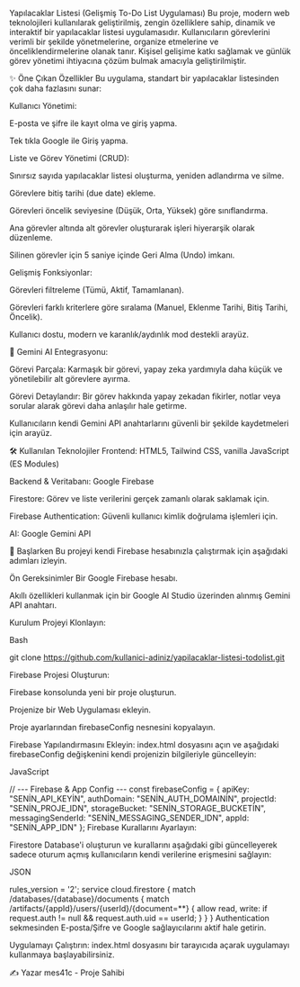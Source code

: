 Yapılacaklar Listesi (Gelişmiş To-Do List Uygulaması)
Bu proje, modern web teknolojileri kullanılarak geliştirilmiş, zengin özelliklere sahip, dinamik ve interaktif bir yapılacaklar listesi uygulamasıdır. Kullanıcıların görevlerini verimli bir şekilde yönetmelerine, organize etmelerine ve önceliklendirmelerine olanak tanır. Kişisel gelişime katkı sağlamak ve günlük görev yönetimi ihtiyacına çözüm bulmak amacıyla geliştirilmiştir.

✨ Öne Çıkan Özellikler
Bu uygulama, standart bir yapılacaklar listesinden çok daha fazlasını sunar:

Kullanıcı Yönetimi:

E-posta ve şifre ile kayıt olma ve giriş yapma.

Tek tıkla Google ile Giriş yapma.

Liste ve Görev Yönetimi (CRUD):

Sınırsız sayıda yapılacaklar listesi oluşturma, yeniden adlandırma ve silme.

Görevlere bitiş tarihi (due date) ekleme.

Görevleri öncelik seviyesine (Düşük, Orta, Yüksek) göre sınıflandırma.

Ana görevler altında alt görevler oluşturarak işleri hiyerarşik olarak düzenleme.

Silinen görevler için 5 saniye içinde Geri Alma (Undo) imkanı.

Gelişmiş Fonksiyonlar:

Görevleri filtreleme (Tümü, Aktif, Tamamlanan).

Görevleri farklı kriterlere göre sıralama (Manuel, Eklenme Tarihi, Bitiş Tarihi, Öncelik).

Kullanıcı dostu, modern ve karanlık/aydınlık mod destekli arayüz.

🤖 Gemini AI Entegrasyonu:

Görevi Parçala: Karmaşık bir görevi, yapay zeka yardımıyla daha küçük ve yönetilebilir alt görevlere ayırma.

Görevi Detaylandır: Bir görev hakkında yapay zekadan fikirler, notlar veya sorular alarak görevi daha anlaşılır hale getirme.

Kullanıcıların kendi Gemini API anahtarlarını güvenli bir şekilde kaydetmeleri için arayüz.

🛠️ Kullanılan Teknolojiler
Frontend: HTML5, Tailwind CSS, vanilla JavaScript (ES Modules)

Backend & Veritabanı: Google Firebase

Firestore: Görev ve liste verilerini gerçek zamanlı olarak saklamak için.

Firebase Authentication: Güvenli kullanıcı kimlik doğrulama işlemleri için.

AI: Google Gemini API

🚀 Başlarken
Bu projeyi kendi Firebase hesabınızla çalıştırmak için aşağıdaki adımları izleyin.

Ön Gereksinimler
Bir Google Firebase hesabı.

Akıllı özellikleri kullanmak için bir Google AI Studio üzerinden alınmış Gemini API anahtarı.

Kurulum
Projeyi Klonlayın:

Bash

git clone https://github.com/kullanici-adiniz/yapilacaklar-listesi-todolist.git

Firebase Projesi Oluşturun:

Firebase konsolunda yeni bir proje oluşturun.

Projenize bir Web Uygulaması ekleyin.

Proje ayarlarından firebaseConfig nesnesini kopyalayın.

Firebase Yapılandırmasını Ekleyin:
index.html dosyasını açın ve aşağıdaki firebaseConfig değişkenini kendi projenizin bilgileriyle güncelleyin:

JavaScript

// --- Firebase & App Config ---
const firebaseConfig = {
  apiKey: "SENİN_API_KEYİN",
  authDomain: "SENİN_AUTH_DOMAINİN",
  projectId: "SENİN_PROJE_IDN",
  storageBucket: "SENİN_STORAGE_BUCKETİN",
  messagingSenderId: "SENİN_MESSAGING_SENDER_IDN",
  appId: "SENİN_APP_IDN"
};
Firebase Kurallarını Ayarlayın:

Firestore Database'i oluşturun ve kurallarını aşağıdaki gibi güncelleyerek sadece oturum açmış kullanıcıların kendi verilerine erişmesini sağlayın:

JSON

rules_version = '2';
service cloud.firestore {
  match /databases/{database}/documents {
    match /artifacts/{appId}/users/{userId}/{document=**} {
      allow read, write: if request.auth != null && request.auth.uid == userId;
    }
  }
}
Authentication sekmesinden E-posta/Şifre ve Google sağlayıcılarını aktif hale getirin.

Uygulamayı Çalıştırın:
index.html dosyasını bir tarayıcıda açarak uygulamayı kullanmaya başlayabilirsiniz.

✍️ Yazar
mes41c - Proje Sahibi
